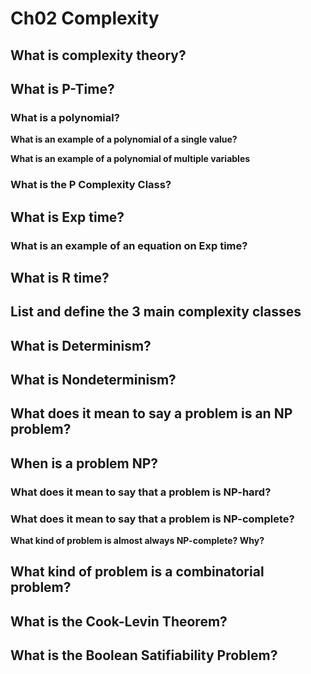 # Ch02 Complexity

## What is complexity theory?

## What is P-Time?

### What is a polynomial?

**What is an example of a polynomial of a single value?**

**What is an example of a polynomial of multiple variables**

### What is the P Complexity Class?

## What is Exp time?

### What is an example of an equation on Exp time?

## What is R time?

## List and define the 3 main complexity classes

## What is Determinism?

## What is Nondeterminism?

## What does it mean to say a problem is an NP problem?

## When is a problem NP?

### What does it mean to say that a problem is NP-hard?

### What does it mean to say that a problem is NP-complete?

**What kind of problem is almost always NP-complete? Why?**

## What kind of problem is a combinatorial problem?

## What is the Cook-Levin Theorem?

## What is the Boolean Satifiability Problem?
